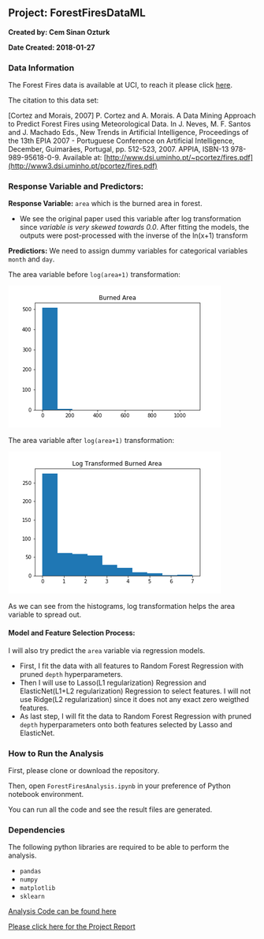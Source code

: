 ## Project: ForestFiresDataML

**Created by: Cem Sinan Ozturk**

**Date Created: 2018-01-27**


### Data Information

The Forest Fires data is available at UCI, to reach it please click [here](http://archive.ics.uci.edu/ml/datasets/Forest+Fires).

The citation to this data set: 

[Cortez and Morais, 2007] P. Cortez and A. Morais. A Data Mining Approach to Predict Forest Fires using Meteorological Data. In J. Neves, M. F. Santos and J. Machado Eds., New Trends in Artificial Intelligence, Proceedings of the 13th EPIA 2007 - Portuguese Conference on Artificial Intelligence, December, Guimarães, Portugal, pp. 512-523, 2007. APPIA, ISBN-13 978-989-95618-0-9. Available at: [http://www.dsi.uminho.pt/~pcortez/fires.pdf](http://www3.dsi.uminho.pt/pcortez/fires.pdf)


### Response Variable and Predictors:

**Response Variable:** `area` which is the burned area in forest. 
- We see the original paper used this variable after log transformation since *variable is very skewed towards 0.0*. After fitting the models, the outputs were post-processed with the inverse of the ln(x+1) transform

**Predictiors:** We need to assign dummy variables for categorical variables `month` and `day`. 


The area variable before `log(area+1)` transformation:

![AreaBeforeTransformation](./results/AreaBeforeTransformation.png)


The area variable after `log(area+1)` transformation:

![AreaAfterTransformation](./results/AreaAfterTransformation.png)

 As we can see from the histograms, log transformation helps the area variable to spread out. 



#### Model and Feature Selection Process:

I will also try predict the `area` variable via regression models.

 - First, I fit the data with all features to Random Forest Regression with pruned `depth` hyperparameters.
 - Then I will use to Lasso(L1 regularization) Regression and ElasticNet(L1+L2 regularization) Regression to select features. I will not use Ridge(L2 regularization) since it does not any exact zero weigthed features.
 - As last step, I will fit the data to Random Forest Regression with pruned `depth` hyperparameters onto both features selected by Lasso and ElasticNet.

 ### How to Run the Analysis
 
First, please clone or download the repository.

Then, open `ForestFiresAnalysis.ipynb` in your preference of Python notebook environment.

You can run all the code and see the result files are generated.
 
 ### Dependencies
 
 The following python libraries are required to be able to perform the analysis.
 
 - `pandas`
 -  `numpy`
 - `matplotlib`
 - `sklearn`

[Analysis Code can be found here](https://github.com/cemsinano/ForestFireData-ML/blob/master/src/ForestFiresAnalysis.ipynb)

[Please click here for the Project Report](https://github.com/cemsinano/ForestFireData-ML/blob/master/results/Report.ipynb)

